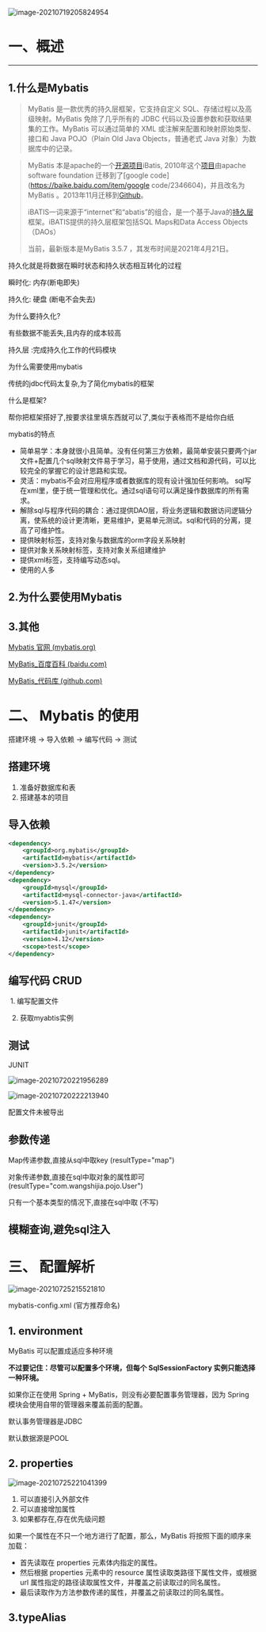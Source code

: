 





![image-20210719205824954](.img/image-20210719205824954.png)



# 一、概述

***

## 1.什么是Mybatis

>MyBatis 是一款优秀的持久层框架，它支持自定义 SQL、存储过程以及高级映射。MyBatis 免除了几乎所有的 JDBC 代码以及设置参数和获取结果集的工作。MyBatis 可以通过简单的 XML 或注解来配置和映射原始类型、接口和 Java POJO（Plain Old Java Objects，普通老式 Java 对象）为数据库中的记录。

>MyBatis 本是apache的一个[开源项目](https://baike.baidu.com/item/开源项目/3406069)iBatis, 2010年这个[项目](https://baike.baidu.com/item/项目/477803)由apache software foundation 迁移到了[google code](https://baike.baidu.com/item/google code/2346604)，并且改名为MyBatis 。2013年11月迁移到[Github](https://baike.baidu.com/item/Github/10145341)。
>
>iBATIS一词来源于“internet”和“abatis”的组合，是一个基于Java的[持久层](https://baike.baidu.com/item/持久层/3584971)框架。iBATIS提供的持久层框架包括SQL Maps和Data Access Objects（DAOs）
>
>当前，最新版本是MyBatis 3.5.7 ，其发布时间是2021年4月21日。



持久化就是将数据在瞬时状态和持久状态相互转化的过程

瞬时化: 内存(断电即失)

持久化: 硬盘 (断电不会失去)

为什么要持久化?

有些数据不能丢失,且内存的成本较高

持久层 :完成持久化工作的代码模块

为什么需要使用mybatis

传统的jdbc代码太复杂,为了简化mybatis的框架

什么是框架?

帮你把框架搭好了,按要求往里填东西就可以了,类似于表格而不是给你白纸

mybatis的特点

- 简单易学：本身就很小且简单。没有任何第三方依赖，最简单安装只要两个jar文件+配置几个sql映射文件易于学习，易于使用，通过文档和源代码，可以比较完全的掌握它的设计思路和实现。
- 灵活：mybatis不会对应用程序或者数据库的现有设计强加任何影响。 sql写在xml里，便于统一管理和优化。通过sql语句可以满足操作数据库的所有需求。
- 解除sql与程序代码的耦合：通过提供DAO层，将业务逻辑和数据访问逻辑分离，使系统的设计更清晰，更易维护，更易单元测试。sql和代码的分离，提高了可维护性。
- 提供映射标签，支持对象与数据库的orm字段关系映射
- 提供对象关系映射标签，支持对象关系组建维护
- 提供xml标签，支持编写动态sql。 
- 使用的人多



## 2.为什么要使用Mybatis 

## 3.其他

[Mybatis 官网 (mybatis.org)]( https://mybatis.org/mybatis-3/zh/getting-started.html)

[MyBatis_百度百科 (baidu.com)](https://baike.baidu.com/item/MyBatis/2824918?fr=aladdin)

[MyBatis_代码库 (github.com)](https://github.com/mybatis/mybatis-3)

# 二、 Mybatis 的使用

搭建环境 -> 导入依赖 -> 编写代码 -> 测试

## 搭建环境 

1. 准备好数据库和表
2. 搭建基本的项目

## 导入依赖

```xml
<dependency>
    <groupId>org.mybatis</groupId>
    <artifactId>mybatis</artifactId>
    <version>3.5.2</version>
</dependency>
<dependency>
    <groupId>mysql</groupId>
    <artifactId>mysql-connector-java</artifactId>
    <version>5.1.47</version>
</dependency>
<dependency>
    <groupId>junit</groupId>
    <artifactId>junit</artifactId>
    <version>4.12</version>
    <scope>test</scope>
</dependency>
```

## 编写代码 CRUD

​	1. 编写配置文件

2. 获取myabtis实例

## 测试

JUNIT



![image-20210720221956289](.img/image-20210720221956289.png)

![image-20210720222213940](.img/image-20210720222213940.png)

配置文件未被导出



## 参数传递

Map传递参数,直接从sql中取key (resultType="map")

对象传递参数,直接在sql中取对象的属性即可 (resultType="com.wangshijia.pojo.User")

只有一个基本类型的情况下,直接在sql中取 (不写)



## 模糊查询,避免sql注入



# 三、 配置解析

![image-20210725215521810](.img/image-20210725215521810.png)

mybatis-config.xml  (官方推荐命名)

## 1. environment 

MyBatis 可以配置成适应多种环境

**不过要记住：尽管可以配置多个环境，但每个 SqlSessionFactory 实例只能选择一种环境。**

如果你正在使用 Spring + MyBatis，则没有必要配置事务管理器，因为 Spring 模块会使用自带的管理器来覆盖前面的配置。

默认事务管理器是JDBC

默认数据源是POOL

## 2. properties

![image-20210725221041399](.img/image-20210725221041399.png)

1. 可以直接引入外部文件
2. 可以直接增加属性
3. 如果都存在,存在优先级问题

如果一个属性在不只一个地方进行了配置，那么，MyBatis 将按照下面的顺序来加载：

- 首先读取在 properties 元素体内指定的属性。
- 然后根据 properties 元素中的 resource 属性读取类路径下属性文件，或根据 url 属性指定的路径读取属性文件，并覆盖之前读取过的同名属性。
- 最后读取作为方法参数传递的属性，并覆盖之前读取过的同名属性。

## 3.typeAlias

